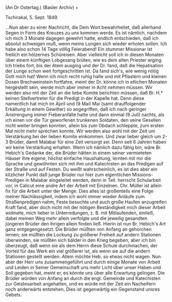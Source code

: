 (An Dr Ostertag.) (Basler Archiv) +

 Tschirakal, 5. Sept. 1849.

 ...Nun aber zu einer Nachricht, die Dein Wort bewahrheitet, daß allerhand Segen in Form des Kreuzes zu uns kommen werde. Es ist nämlich, nachdem ich mich 3 Monate dagegen gewehrt hatte, endlich entschieden, daß ich absolut schweigen muß, wenn meine Lungen sich wieder erholen sollen. Ich habe also schon 14 Tage völlig Feierabend! Ein stummer Missionar ist freilich ein hölzernes Schüreisen. Aber vielleicht soll ich in diesen Monaten über einem künftigen Lobgesang brüten, wie es dem alten Priester erging. Ich triebs fort, bis der Atem ausging und der Dr. fand, daß die Hepatisation der Lunge schon weit fortgeschritten ist. Da fand sich's, wie wenig nötig Gott mich hat! Wenn ich mich recht ruhig halte und mit Pflastern und kleinen Dosen Brechweinstein fortfahre, meint der Dr. könne ich in etlichen Monaten hergestellt sein, werde mich aber immer in Acht nehmen müssen. Wir werden also mit der Zeit an die liebe Komite berichten müssen, daß Br. H.<ebich>* keinen Stellvertreter für die Predigt in der Kapelle hat. Denn diese namentlich hat mich im April und (9 Mai) Mai (samt drauffolgender Erkältung in einem Gewitter) so angegriffen, daß ich nach geringer Anstrengung immer Fieberanfälle hatte und dann einmal (9 Juli) nachts, als ich einen vor die Tür geworfenen trunkenen Soldaten, den seine Gesellen nicht weiter bringen konnten, allein bis zum Obdach schleppte, zum ersten Mal nicht mehr sprechen konnte. Wir werden also wohl mit der Zeit um Verstärkung bei der lieben Komite einkommen. Und zwar lieber gleich um 2-3 Brüder, damit Malabar für eine Zeit versorgt sei. Denn seit 6 Jahren haben wir keine Verstärkung erhalten. Wenn ich nämlich dazu fähig bin, wäre Br. Hebich's Gedanke der, die Brüder hätten in einem seiner vermieteten Häuser ihre eigene, höchst einfache Haushaltung, lernten mit mir die Sprache und gewöhnten sich mit ihm und Katechisten an das Predigen auf der Straße und auf Festen. Du weißt wahrscheinlich, es ist dies aber ein kitzlicher Punkt daß junge Brüder nur hier zum eigentlichen Missions-Predigen in Malabar eingeleitet werden, denn in Tell. herrscht Schularbeit vor, in Calicut eine andre Art der Arbeit mit Einzelnen. Chr. Müller ist allein fix für die Arbeit unter der Menge. Dies alles ist großenteils eine Folge meiner Nachlässigkeit, indem ich wohl immer wieder Anläufe zum Straßenpredigen nahm, Feste besuchte und auch große Haufen anzugreifen Kraft fand, aber doch nicht mit der nötigen Beständigkeit mich dieser Arbeit widmete, mich lieber in Unterredungen, z. B. mit Mitlaufenden, einließ, dabei meinen Weg mehr allein verfolgte und die jeweilig gesandten jüngeren Brüder den ihrigen allein finden ließ. Hierin ist nun Br. Hebich's Art ganz entgegengesetzt. Die Brüder müßten von Anfang an gehorchen lernen; sie müßten die Lockung zu größerer Freiheit auf andern Stationen überwinden, sie müßten sich bälder in den Krieg begeben, aber ich bin überzeugt, daß wenn sie als dem Herrn diese Schule durchmachen, der Vorteil für das Werk ein viel größerer ist, als wenn sie auf die andern Stationen gestellt werden. Allein möchte Heb. so etwas nicht wagen. Nun aber der Herr uns zusammengeführt und durch einige Monate von Arbeit und Leiden in Seiner Gemeinschaft uns mehr Licht über unser Haben und Soll gegeben hat, meint er, es könnte uns über alle Erwartung gelingen. Die Brüder würden von Anfang an durch die engl. Gemeinde und Katechisten zur Geistesarbeit angehalten, und es würde mit der Zeit ein Nacheifern noch anderwärts entstehen. Dies ist gegenwärtig ein Gegenstand unsres Gebets. 

